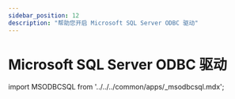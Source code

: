 ```yaml
---
sidebar_position: 12
description: "帮助您开启 Microsoft SQL Server ODBC 驱动"
---
```


# Microsoft SQL Server ODBC 驱动

import MSODBCSQL from '../../../common/apps/\_msodbcsql.mdx';

<MSODBCSQL />
